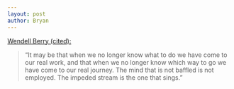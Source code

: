 ```yaml
---
layout: post
author: Bryan
---
```

[Wendell Berry (cited):](https://breakingground.us/going-dark/)

> “It may be that when we no longer know what to do we have come to our real work, and that when we no longer know which way to go we have come to our real journey. The mind that is not baffled is not employed. The impeded stream is the one that sings.”
